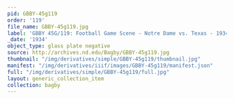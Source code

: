 ```yaml
---
pid: GBBY-45g119
order: '119'
file_name: GBBY-45g119.jpg
label: 'GBBY 45G/119: Football Game Scene - Notre Dame vs. Texas - 1934'
_date: '1934'
object_type: glass plate negative
source: http://archives.nd.edu/Bagby/GBBY-45g119.jpg
thumbnail: "/img/derivatives/simple/GBBY-45g119/thumbnail.jpg"
manifest: "/img/derivatives/iiif/images/GBBY-45g119/manifest.json"
full: "/img/derivatives/simple/GBBY-45g119/full.jpg"
layout: generic_collection_item
collection: bagby
---
```

